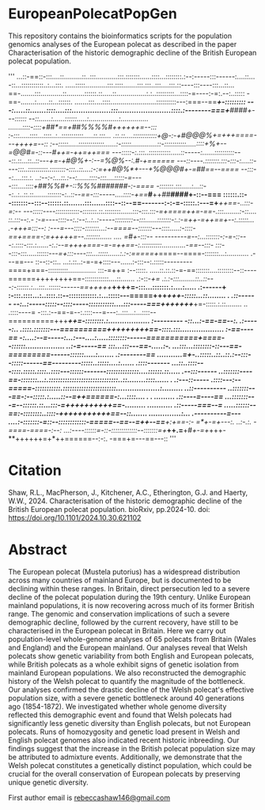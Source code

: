 # EuropeanPolecatPopGen

This repository contains the bioinformatics scripts for the population genomics analyses of the European polecat as described in the paper Characterisation of the historic demographic decline of the British European polecat population.

'''
...::-==::-:::....::.........::..:::...........:::.:::::::......::::...::::::::.:--:-----:::------:....::...
-::...:::::::::::..:...:::. .....:::::...........:::.::::.......:::.:::..:::....:::.::----:::----:::...::...
==-.......:::...........::.........::::::.::.....::...............:.:..:::::::::...::::-=----:-=:.--:..:::::
-==-.......:......::...::::::.  .......:::....::::.......................::::::::::---:===--==***+-:::::::::
---:.....::.......::::....:::.................:::.......................::::.:--------===+**####**+---::::::
--::......:......::::::.....:...............:.............. .......::::-::::+##*==+**##**%%%%#*+*+++++=--:::
:-:::.....::::...::::..:..:::::::::::.....::.:::...  .::.::....::::::::::::+@*-:-+#@@@%+=+++====---++++=--::
:--:::::.....:::::::::::::......:-:::::.............::-:::::::::::.....::::+%+--=*@@#=-::---*#*+*+=-++=++===
---:::::-:.:::..:::::::::::.....::-----:......::::::::::---::.::...::..::---*+=-+#@%+-:--=*%@%--:.*#-+======
---::----.:::::::.:::-:::-:....::----:::..::::::::::.::::::::-:::..::....:-:=**++#@%*+---+%@@@#+-=##==--====
--:::--:....:::.:. ..:--:-:...::.:--:......::::-:::....:::::-=----:::....::::+#**#%%#+-::*%%%#######*-:-====
-:::::::.:::.....:...::--:..:..::.::.......:::::::-:..::--==-:::-----....::::-+==***#**++*##***####+-::--===
::::::.::--:::::::--:::--::::::.::.......:::......::::--::--==-------:-:-=-:::::.:---=+******++==-..:::-=:--
---:::::----::::::::::::-:::::::.::.::::::::......:::-:::.:::-=+====++*=-==-.:::........:-::.... ::.:::--:.-
:-=----::::--:.:--:..:..:-----:::::::::--:::......:::::::-:.:-=+*+-=++==+--:.:::::...           .-+++=:::--:
:---=---::::-:::::::...:--====--:::::::---::::.....:-::::-==+====-:=+++++=--.:::::::......   .... =#*+-:::--
----------=--:...:::::::-:-=-::---:.::::-:::.:......-:.:--=++++===-=-=++==-:.::::::::::............-==--:::-
:::--:::-:::.....::::::---=+:::----:::...:::::......:.:-:=====+*====--====-:::::::...:...........  .---==---
::--::-::..  ...:.::..:-=-=+::::---......:-:::--:.:::::---------====+===-::::::::::..............   :::-=++=
:--:::::. .....::.::.::-=-==:::::::....::::::::--::----======++++++++==-::::::::::::....::.......  .:-::-*+=
.:.:-:::........::..::---:-::::::.:...:::..::::::------==+++++***++++=-:::...:::::::.:....:.....   .:------+
:-:::.::::...:..::::.::--::::::::::::.:...:::::---=====+++********+++-:::::...::........     .     .::------
--:..:-----:::::--::::-----:::::::::::....:::-----===+++++***++***+=-:::::.:.::........     ..    .::::----=
-:::.:--==-=--:.::::---=---:..:::...:...::::--==========+++*****++=-::::::::.:..................  :---------
-::...:-==-==--:. .:-----:.. .::::.:::::::---==========+++++++++==-::::.:::...................    :-==----==
-:....:--=-----:...:---....:.....::::::::------===========+====--::::::.................        ..:-=-----==
:::...:::---==-.....:-. ...:::...::::::::-::---==-=========------::::::.....:.......            .:--------==
...........=*+-..:::::..::..::.:--:::--:::::------==---------:::::..:::::....:......            .::::-------
...::..::::---::::.:::::.::::..::::---::::::-------::::::::::::::....::::::.::.....             .--:::------
..:::::::----==-:::::::...:.::::::::::::::::::::::::::::::..::........::::...... .              .:---::-----
.::::---:--=====-:::::::::::.:::::::::::::::::::::::...................:.........             ..::----------
..:::::::---==-:--:::::.:.....::--=++======-:...::::....        .    . .........              .::----=----==
...:::::::---=--::::::.::...:::-=++++++++++==-.........              ...........              .::-----===--=
.....::::::--==:-::::::::..::::-+++++++++++==--::.......           ..............:...        .----------=---
....:-:::::::-=::--::::::::::::-=====--==--=++*--**==**+:+==-:- =*+**-=+---:. ..:-.:.        -====-====-:--:
...:----::::::=-::-:::::::::::::--:::::::=+***++.=**+#*+-=+*+++-**++++++=+*++======--:-:.   -===+=---==---::
'''


# Citation

Shaw, R.L., MacPherson, J., Kitchener, A.C., Etherington, G.J. and Haerty, W.W., 2024. Characterisation of the historic demographic decline of the British European polecat population. bioRxiv, pp.2024-10. doi: https://doi.org/10.1101/2024.10.30.621102

# Abstract

The European polecat (Mustela putorius) has a widespread distribution across many countries of mainland Europe, but is documented to be declining within these ranges. In Britain, direct persecution led to a severe decline of the polecat population during the 19th century. Unlike European mainland populations, it is now recovering across much of its former British range. The genomic and conservation implications of such a severe demographic decline, followed by the current recovery, have still to be characterised in the European polecat in Britain. Here we carry out population-level whole-genome analyses of 65 polecats from Britain (Wales and England) and the European mainland. Our analyses reveal that Welsh polecats show genetic variability from both English and European polecats, while British polecats as a whole exhibit signs of genetic isolation from mainland European populations. We also reconstructed the demographic history of the Welsh polecat to quantify the magnitude of the bottleneck. Our analyses confirmed the drastic decline of the Welsh polecat's effective population size, with a severe genetic bottleneck around 40 generations ago (1854-1872). We investigated whether whole genome diversity reflected this demographic event and found that Welsh polecats had significantly less genetic diversity than English polecats, but not European polecats. Runs of homozygosity and genetic load present in Welsh and English polecat genomes also indicated recent historic inbreeding. Our findings suggest that the increase in the British polecat population size may be attributed to admixture events. Additionally, we demonstrate that the Welsh polecat constitutes a genetically distinct population, which could be crucial for the overall conservation of European polecats by preserving unique genetic diversity.

First author email is rebeccashaw146@gmail.com
